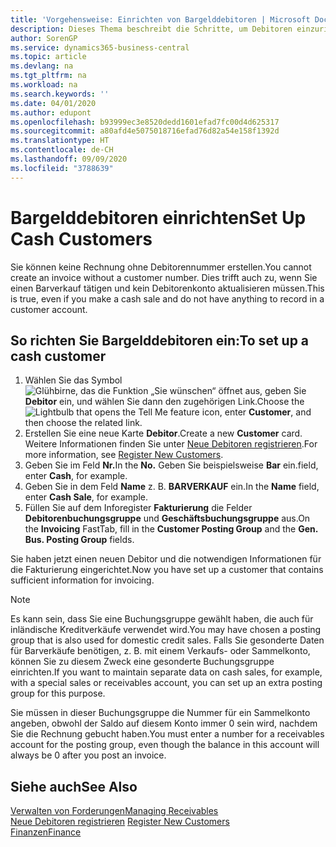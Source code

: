 ```yaml
---
title: 'Vorgehensweise: Einrichten von Bargelddebitoren | Microsoft Docs'
description: Dieses Thema beschreibt die Schritte, um Debitoren einzurichten, der in bar bezahlt.
author: SorenGP
ms.service: dynamics365-business-central
ms.topic: article
ms.devlang: na
ms.tgt_pltfrm: na
ms.workload: na
ms.search.keywords: ''
ms.date: 04/01/2020
ms.author: edupont
ms.openlocfilehash: b93999ec3e8520dedd1601efad7fc00d4d625317
ms.sourcegitcommit: a80afd4e5075018716efad76d82a54e158f1392d
ms.translationtype: HT
ms.contentlocale: de-CH
ms.lasthandoff: 09/09/2020
ms.locfileid: "3788639"
---
```

# <a name="set-up-cash-customers"></a><span data-ttu-id="4be78-103">Bargelddebitoren einrichten</span><span class="sxs-lookup"><span data-stu-id="4be78-103">Set Up Cash Customers</span></span>
<span data-ttu-id="4be78-104">Sie können keine Rechnung ohne Debitorennummer erstellen.</span><span class="sxs-lookup"><span data-stu-id="4be78-104">You cannot create an invoice without a customer number.</span></span> <span data-ttu-id="4be78-105">Dies trifft auch zu, wenn Sie einen Barverkauf tätigen und kein Debitorenkonto aktualisieren müssen.</span><span class="sxs-lookup"><span data-stu-id="4be78-105">This is true, even if you make a cash sale and do not have anything to record in a customer account.</span></span>  

## <a name="to-set-up-a-cash-customer"></a><span data-ttu-id="4be78-106">So richten Sie Bargelddebitoren ein:</span><span class="sxs-lookup"><span data-stu-id="4be78-106">To set up a cash customer</span></span>  
1.  <span data-ttu-id="4be78-107">Wählen Sie das Symbol ![Glühbirne, das die Funktion „Sie wünschen“ öffnet](media/ui-search/search_small.png "Tell Me-Funktion") aus, geben Sie **Debitor** ein, und wählen Sie dann den zugehörigen Link.</span><span class="sxs-lookup"><span data-stu-id="4be78-107">Choose the ![Lightbulb that opens the Tell Me feature](media/ui-search/search_small.png "Tell me what you want to do") icon, enter **Customer**, and then choose the related link.</span></span>  
2.  <span data-ttu-id="4be78-108">Erstellen Sie eine neue Karte **Debitor**.</span><span class="sxs-lookup"><span data-stu-id="4be78-108">Create a new **Customer** card.</span></span> <span data-ttu-id="4be78-109">Weitere Informationen finden Sie unter [Neue Debitoren registrieren](sales-how-register-new-customers.md).</span><span class="sxs-lookup"><span data-stu-id="4be78-109">For more information, see [Register New Customers](sales-how-register-new-customers.md).</span></span>
3.  <span data-ttu-id="4be78-110">Geben Sie im Feld **Nr.**</span><span class="sxs-lookup"><span data-stu-id="4be78-110">In the **No.**</span></span> <span data-ttu-id="4be78-111">Geben Sie beispielsweise **Bar** ein.</span><span class="sxs-lookup"><span data-stu-id="4be78-111">field, enter **Cash**, for example.</span></span>  
4.  <span data-ttu-id="4be78-112">Geben Sie in dem Feld **Name** z. B. **BARVERKAUF** ein.</span><span class="sxs-lookup"><span data-stu-id="4be78-112">In the **Name** field, enter **Cash Sale**, for example.</span></span>  
5.  <span data-ttu-id="4be78-113">Füllen Sie auf dem Inforegister **Fakturierung** die Felder **Debitorenbuchungsgruppe** und **Geschäftsbuchungsgruppe** aus.</span><span class="sxs-lookup"><span data-stu-id="4be78-113">On the **Invoicing** FastTab, fill in the **Customer Posting Group** and the **Gen. Bus. Posting Group** fields.</span></span>  

 <span data-ttu-id="4be78-114">Sie haben jetzt einen neuen Debitor und die notwendigen Informationen für die Fakturierung eingerichtet.</span><span class="sxs-lookup"><span data-stu-id="4be78-114">Now you have set up a customer that contains sufficient information for invoicing.</span></span>  

> [!NOTE]  
>  <span data-ttu-id="4be78-115">Es kann sein, dass Sie eine Buchungsgruppe gewählt haben, die auch für inländische Kreditverkäufe verwendet wird.</span><span class="sxs-lookup"><span data-stu-id="4be78-115">You may have chosen a posting group that is also used for domestic credit sales.</span></span> <span data-ttu-id="4be78-116">Falls Sie gesonderte Daten für Barverkäufe benötigen, z. B. mit einem Verkaufs- oder Sammelkonto, können Sie zu diesem Zweck eine gesonderte Buchungsgruppe einrichten.</span><span class="sxs-lookup"><span data-stu-id="4be78-116">If you want to maintain separate data on cash sales, for example, with a special sales or receivables account, you can set up an extra posting group for this purpose.</span></span>  
>   
>  <span data-ttu-id="4be78-117">Sie müssen in dieser Buchungsgruppe die Nummer für ein Sammelkonto angeben, obwohl der Saldo auf diesem Konto immer 0 sein wird, nachdem Sie die Rechnung gebucht haben.</span><span class="sxs-lookup"><span data-stu-id="4be78-117">You must enter a number for a receivables account for the posting group, even though the balance in this account will always be 0 after you post an invoice.</span></span>  

## <a name="see-also"></a><span data-ttu-id="4be78-118">Siehe auch</span><span class="sxs-lookup"><span data-stu-id="4be78-118">See Also</span></span>
[<span data-ttu-id="4be78-119">Verwalten von Forderungen</span><span class="sxs-lookup"><span data-stu-id="4be78-119">Managing Receivables</span></span>](receivables-manage-receivables.md)  
<span data-ttu-id="4be78-120">[Neue Debitoren registrieren](sales-how-register-new-customers.md)  </span><span class="sxs-lookup"><span data-stu-id="4be78-120">[Register New Customers](sales-how-register-new-customers.md)  </span></span>  
[<span data-ttu-id="4be78-121">Finanzen</span><span class="sxs-lookup"><span data-stu-id="4be78-121">Finance</span></span>](finance.md)  

